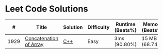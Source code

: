 # Leet Code Solutions

| # | Title | Solution | Difficulty | Runtime (Beats%) | Memory (Beats%) |
|---| ----- | -------- | ---------- | ---------------- | --------------- |
|1929|[Concatenation of Array](https://leetcode.com/problems/concatenation-of-array/description/) | [C++](cpp/array/1929-Concatenation_of_Array.md)|Easy| 3ms (90.80%) | 15 MB (68.74%)